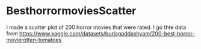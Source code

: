 # BesthorrormoviesScatter
I made a scatter plot of 200 horror movies that were rated.
I go thte data from https://www.kaggle.com/datasets/burlagaddashyam/200-best-horror-movierotten-tomatoes
